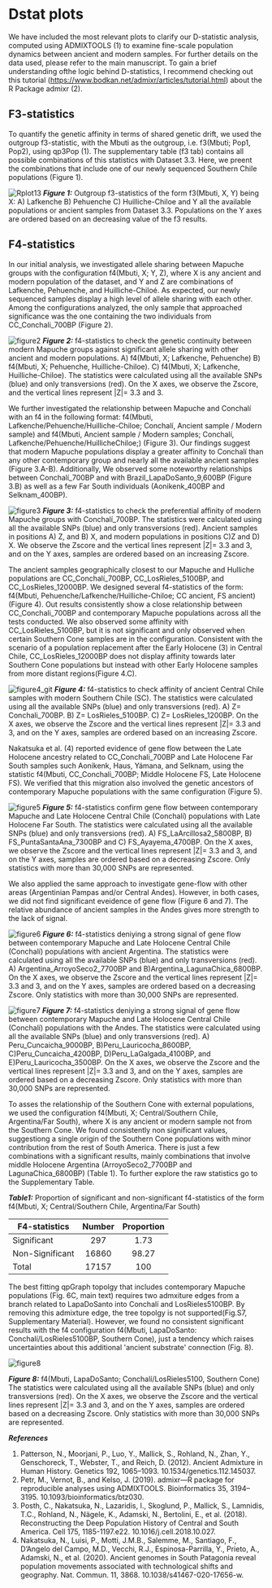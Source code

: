 # Dstat plots

We have included the most relevant plots to clarify our D-statistic analysis, computed using ADMIXTOOLS (1) to examine fine-scale population dynamics between ancient and modern samples. For further details on the data used, please refer to the main manuscript. To gain a brief understanding ofthe logic behind D-statistics, I recommend checking out this tutorial (https://www.bodkan.net/admixr/articles/tutorial.html) about the R Package admixr (2).


## F3-statistics
To quantify the genetic affinity in terms of shared genetic drift, we used the outgroup f3-statistic, with the Mbuti as the outgroup, i.e. f3(Mbuti; Pop1, Pop2), using qp3Pop (1). The supplementary table (f3 tab) contains all possible combinations of this statistics with Dataset 3.3. Here, we preent 
the combinations that include one of our newly sequenced Southern Chile populations (Figure 1).

![Rplot13](https://user-images.githubusercontent.com/60963543/209326981-e80e9967-87a8-49c5-be95-18057005d112.png)
***Figure 1:*** Outgroup f3-statistics of the form f3(Mbuti, X, Y) being X: A) Lafkenche B) Pehuenche C) Huilliche-Chiloe and Y all the available populations or ancient samples from Dataset 3.3. Populations on the Y axes are ordered based on an decreasing value of the f3 results. 

## F4-statistics
In our initial analysis, we investigated allele sharing between Mapuche groups with the configuration f4(Mbuti, X; Y, Z), where X is any ancient and modern population of the dataset, and Y and Z are combinations of Lafkenche, Pehuenche, and Huilliche-Chiloé. As expected, our newly sequenced samples display a high level of allele sharing with each other. Among the configurations analyzed, the only sample that approached significance was the one containing the two individuals from CC_Conchali_700BP (Figure 2).

![figure2](https://user-images.githubusercontent.com/60963543/209647696-dad8a61a-8ac2-44f3-81f3-9ad5bac6ccfe.jpg)
***Figure 2:***  f4-statistics to check the genetic continuity between modern Mapuche groups against significant allele sharing with other ancient and modern populations. A) f4(Mbuti, X; Lafkenche, Pehuenche) B) f4(Mbuti, X; Pehuenche, Huilliche-Chiloe). C) f4(Mbuti, X; Lafkenche, Huilliche-Chiloe). The statistics were calculated using all the available SNPs (blue) and only transversions (red). On the X axes, we observe the Zscore, and the vertical lines represent |Z|= 3.3 and 3. 

We further investigated the relationship between Mapuche and Conchalí with an f4 in the following format: f4(Mbuti, Lafkenche/Pehuenche/Huilliche-Chiloe; Conchalí, Ancient sample / Modern sample) and  f4(Mbuti, Ancient sample / Modern samples; Conchalí, Lafkenche/Pehuenche/HuillicheChiloe;) (Figure 3). Our findings suggest that  modern Mapuche populations display a greater affinity to Conchalí than any other contemporary group and nearly all the available ancient samples (Figure 3.A-B). Additionally, We observed some noteworthy relationships between Conchalí_700BP and with Brazil_LapaDoSanto_9,600BP (Figure 3.B) as well as a few Far South individuals (Aonikenk_400BP and Selknam_400BP).

![figure3](https://user-images.githubusercontent.com/60963543/209677886-ac54967c-1079-4409-abf2-7320f2600785.jpeg)
***Figure 3:*** f4-statistics to check the preferential affinity of modern Mapuche groups with Conchalí_700BP. The statistics were calculated using all the available SNPs (blue) and only transversions (red). Ancient samples in positions A) Z, and B) X, and modern populations in positions C)Z and D) X. We observe the Zscore and the vertical lines represent |Z|= 3.3 and 3, and on the Y axes, samples are ordered based on an increasing Zscore.

The ancient samples geographically closest to our Mapuche and Hulliche populations are CC_Conchalí_700BP, CC_LosRieles_5100BP, and CC_LosRieles_12000BP. We designed several f4-statistics of the form: f4(Mbuti, Pehuenche/Lafkenche/Huilliche-Chiloe; CC ancient, FS ancient) (Figure 4). Out results consistently show a close relationship between CC_Conchali_700BP and contemporary Mapuche populations across all the tests conducted. We also observed some affinity with CC_LosRieles_5100BP, but it is not significant and only observed when certain Southern Cone samples are in the configuration. Consistent with the scenario of a population replacement after the Early Holocene (3) in Central Chile, CC_LosRieles_12000BP does not display affinity towards later Southern Cone populations but instead with other Early Holocene samples from more distant regions(Figure 4.C).

![figure4_git](https://user-images.githubusercontent.com/60963543/209687540-186b9604-6f28-452f-ac24-b9ed0c8dbace.jpeg)
***Figure 4:*** f4-statistics to check affinity of ancient Central Chile samples with modern Southern Chile (SC).  The statistics were calculated using all the available SNPs (blue) and only transversions (red). A) Z= Conchali_700BP. B) Z= LosRieles_5100BP. C) Z= LosRieles_1200BP. On the X axes, we observe the Zscore and the vertical lines represent |Z|= 3.3 and 3, and on the Y axes, samples are ordered based on an increasing Zscore.

Nakatsuka et al. (4) reported evidence of gene flow between the Late Holocene ancestry related to CC_Conchali_700BP and Late Holocene Far South samples such Aonikenk, Haus, Yámana, and Selknam, using the statistic f4(Mbuti, CC_Conchali_700BP; Middle Holocene FS, Late Holocene FS). We verified that this migration also involved the genetic ancestors of contemporary Mapuche populations with the same configuration (Figure 5).

![figure5](https://user-images.githubusercontent.com/60963543/209690015-a3f888fa-2d46-4d4f-8637-fb14faa1cdef.jpeg)
***Figure 5:***  f4-statistics confirm gene flow between contemporary Mapuche and Late Holocene Central Chile (Conchalí) populations with Late Holocene Far South. The statistics were calculated using all the available SNPs (blue) and only transversions (red). A) FS_LaArcillosa2_5800BP, B) FS_PuntaSantaAna_7300BP and C) FS_Ayayema_4700BP. On the X axes, we observe the Zscore and the vertical lines represent |Z|= 3.3 and 3, and on the Y axes, samples are ordered based on a decreasing Zscore. Only statistics with more than 30,000 SNPs are represented. 

We also applied the same approach to investigate gene-flow with other areas (Argentinian Pampas and/or Central Andes). However, in both cases, we did not find significant eveidence of gene flow (Figure 6 and 7). The relative abundance of ancient samples in the Andes gives more strength to the lack of signal.

![figure6](https://user-images.githubusercontent.com/60963543/209691911-9066976a-5622-4a09-8b4c-92854dd6b8bf.jpeg)
***Figure 6:*** f4-statistics deniying a strong signal of gene flow between contemporary Mapuche and Late Holocene Central Chile (Conchalí) populations with ancient Argentina. The statistics were calculated using all the available SNPs (blue) and only transversions (red). A) Argentina_ArroyoSeco2_7700BP and B)Argentina_LagunaChica_6800BP. On the X axes, we observe the Zscore and the vertical lines represent |Z|= 3.3 and 3, and on the Y axes, samples are ordered based on a decreasing Zscore. Only statistics with more than 30,000 SNPs are represented.

![figure7](https://user-images.githubusercontent.com/60963543/209785023-3018ad3d-fab5-4849-9d17-7ed2d286088d.jpeg)
***Figure 7:*** f4-statistics deniying a strong signal of gene flow between contemporary Mapuche and Late Holocene Central Chile (Conchalí) populations with the Andes. The statistics were calculated using all the available SNPs (blue) and only transversions (red). A) Peru_Cuncaicha_9000BP, B)Peru_Lauricocha_8600BP, C)Peru_Cuncaicha_4200BP, D)Peru_LaGalgada_4100BP, and E)Peru_Lauricocha_3500BP. On the X axes, we observe the Zscore and the vertical lines represent |Z|= 3.3 and 3, and on the Y axes, samples are ordered based on a decreasing Zscore. Only statistics with more than 30,000 SNPs are represented.


To asses the relationship of the Southern Cone with external populations, we used the configuration f4(Mbuti, X; Central/Southern Chile, Argentina/Far South), where X is any ancient or modern sample not from the Southern Cone.  We found consistently non significant values, suggestiong a single origin of the Southern Cone populations with minor contribution from the rest of South America.  There is just a few combinations with a significant results, mainly combinations that involve middle Holocene Argentina (ArroyoSeco2_7700BP and LagunaChica_6800BP) (Table 1). To further explore the raw statistics go to the  Supplementary Table.


***Table1:*** Proportion of significant and non-significant f4-statistics of the form f4(Mbuti, X; Central/Southern Chile, Argentina/Far South)

| F4-statistics   | Number        | Proportion    |
| --------------- |:-------------:|:-------------:| 
| Significant     | 297           |  1.73         | 
| Non-Significant | 16860         |  98.27        | 
| Total           | 17157         |  100          |


The best fitting qpGraph topolgy that includes contemporary Mapuche populations (Fig. 6C, main text) requires two admxiture edges from a branch related to LapaDoSanto into Conchalí and LosRieles5100BP. By removing this admixture edge, the tree topolgy is not supported(Fig.S7, Supplementary Material). However, we found no consistent significant results with the f4 configuration f4(Mbuti, LapaDoSanto: Conchalí/LosRieles5100BP, Southern Cone), just a tendency which raises uncertainties about this additional 'ancient substrate' connection (Fig. 8).

![figure8](https://user-images.githubusercontent.com/60963543/219059601-9b90fa93-90db-4e4b-9684-bdd1e6677bec.jpeg)

***Figure 8:*** f4(Mbuti, LapaDoSanto; Conchalí/LosRieles5100, Southern Cone)  The statistics were calculated using all the available SNPs (blue) and only transversions (red). On the X axes, we observe the Zscore and the vertical lines represent |Z|= 3.3 and 3, and on the Y axes, samples are ordered based on a decreasing Zscore. Only statistics with more than 30,000 SNPs are represented.

***References***
1. Patterson, N., Moorjani, P., Luo, Y., Mallick, S., Rohland, N., Zhan, Y., Genschoreck, T., Webster, T., and Reich, D. (2012). Ancient Admixture in Human History. Genetics 192, 1065–1093. 10.1534/genetics.112.145037.
2. Petr, M., Vernot, B., and Kelso, J. (2019). admixr—R package for reproducible analyses using ADMIXTOOLS. Bioinformatics 35, 3194–3195. 10.1093/bioinformatics/btz030.
3. Posth, C., Nakatsuka, N., Lazaridis, I., Skoglund, P., Mallick, S., Lamnidis, T.C., Rohland, N., Nägele, K., Adamski, N., Bertolini, E., et al. (2018). Reconstructing the Deep Population History of Central and South America. Cell 175, 1185-1197.e22. 10.1016/j.cell.2018.10.027.
4. Nakatsuka, N., Luisi, P., Motti, J.M.B., Salemme, M., Santiago, F., D’Angelo del Campo, M.D., Vecchi, R.J., Espinosa-Parrilla, Y., Prieto, A., Adamski, N., et al. (2020). Ancient genomes in South Patagonia reveal population movements associated with technological shifts and geography. Nat. Commun. 11, 3868. 10.1038/s41467-020-17656-w.


